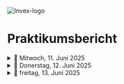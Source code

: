 ![Invex-logo](https://github.com/Hernri-Leo/Praktikum-Inovex/blob/main/assets/inovex-logo.png)
# Praktikumsbericht

<details>
<summary>📅 Mitwoch, 11. Juni 2025</summary>

| Uhrzeit     | Tätigkeit                          | Tools/Technologien     |
|-------------|------------------------------------|-------------------------|
| 09:00–09:30 | Zeigen der Räumlichkeiten          |X                        |
| 09:30–10:00 | vorstellung der Projekte           |  X                      |
| 10:00–10:30 | Einführung in GitHub               |GitHub                   |
| 10:30–11:00 | Projekt /microbit car              | Chrome                  |
| 11:00–11:30 | GitHub bericht schreiben           |  Chrome                 |
| 11:30–12:00 | GitHub + project microbit car      |  Chrome                 |
| 12:00–12:30 | project microbit car                |  Chrome                 |
| 12:30–13:00 | Mittagspause                        |  X                 |
| 13:00–13:30 | [Leuchtkäfer (Glowbug)](https://python-online.ch/index.php?inhalt_links=robotik/navigation.inc.php&inhalt_mitte=robotik/mb/crashCourse.inc.php), Phyton|  Chrome                 |
| 13:30–14:00 | Besprechng, git                        |  git                 |
| 14:00–14:30 | microbit, music, sound              |  Chrome                 |
| 14:30-15:00 | [coDrone EDU](https://www.robolink.com/products/codrone-edu?srsltid=AfmBOoqVzKBaiqzHtr97QH74Hc6IdETksyb8sRNh2ABE36DKIQ6SuObc)  |  Chrome |
| 15:00-15:30 | [coDrone EDU](https://www.robolink.com/products/codrone-edu?srsltid=AfmBOoqVzKBaiqzHtr97QH74Hc6IdETksyb8sRNh2ABE36DKIQ6SuObc)  |  Chrome |
| 15:30-16:00 | [coDrone EDU](https://www.robolink.com/products/codrone-edu?srsltid=AfmBOoqVzKBaiqzHtr97QH74Hc6IdETksyb8sRNh2ABE36DKIQ6SuObc)  |  Chrome |
| 16:00–16:30 | [coDrone EDU](https://www.robolink.com/products/codrone-edu?srsltid=AfmBOoqVzKBaiqzHtr97QH74Hc6IdETksyb8sRNh2ABE36DKIQ6SuObc)   |Chrome|
| 16:30–17:00 | Projekt /microbit car              | Chrome                  |
| 17:00–17:30 | Projekt /microbit car              | Chrome                  |
| 17:30–18:00 | Projekt /microbit car              | Chrome                  |

</details>



<details>
<summary>📅 Donerstag, 12. Juni 2025</summary>

| Uhrzeit     | Tätigkeit | Tools/Technologien |
|-------------|-----------|--------------------|
| 09:00–09:30 |Project: Wetter-API mit Pyton|Chrome|
| 09:30–10:00 |Einrichten von visual studio code|Visual Studio Code|
| 10:00–10:30 |Einrichten von Python|     Python               |
| 10:30–11:00 |Einrichten von Python|     Python               |
| 11:00–11:30 | Einrichten von Python|     Python               |
| 11:30–12:00 | Einrichten von Python|     Python               |
| 12:00–12:30 |Mittagspause                        |  X                 |
| 12:30–13:00 |Mittagspause                        |  X                 |
| 13:00–13:30 |Pro           |                    |
| 13:30–14:00 |Project: Wetter-API mit Pyton|Python|
| 14:00–14:30 |Project: Wetter-API mit Pyton|Python|
| 14:30–15:00 |Project: Wetter-API mit Pyton|Python|
| 15:00–15:30 |           |                    |
| 15:30–16:00 |           |                    |
| 16:00–16:30 |           |                    |
| 16:30–17:00 |           |                    |
| 17:00–17:30 |           |                    |
| 17:30–18:00 |           |                    |

  
</details>







<details>
<summary>📅 freitag, 13. Juni 2025</summary>
</details>
